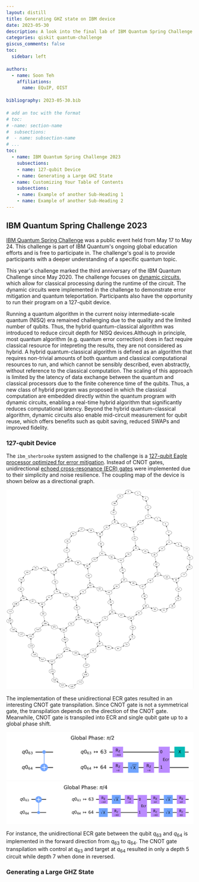 ```yaml
---
layout: distill
title: Generating GHZ state on IBM device
date: 2023-05-30
description: A look into the final lab of IBM Quantum Spring Challenge 2023
categories: qiskit quantum-challenge
giscus_comments: false
toc:
  sidebar: left

authors:
  - name: Soon Teh
    affiliations:
      name: EQuIP, OIST

bibliography: 2023-05-30.bib

# add an toc with the format
# toc:
# -name: section-name
#  subsections:
#  - name: subsection-name
# ...
toc:
  - name: IBM Quantum Spring Challenge 2023
    subsections:
    - name: 127-qubit Device
    - name: Generating a Large GHZ State
  - name: Customizing Your Table of Contents
    subsections:
    - name: Example of another Sub-Heading 1
    - name: Example of another Sub-Heading 2
---
```


## IBM Quantum Spring Challenge 2023
[IBM Quantum Spring Challenge](https://research.ibm.com/blog/quantum-challenge-spring-2023) was a public event held from May 17 to May 24. This challenge is part of IBM Quantum's ongoing global education efforts and is free to participate in. The challenge's goal is to provide participants with a deeper understanding of a specific quantum topic.

This year's challenge marked the third anniversary of the IBM Quantum Challenge since May 2020. The challenge focuses on [dynamic circuits](https://quantum-computing.ibm.com/services/programs/docs/runtime/manage/systems/dynamic-circuits/Introduction-To-Dynamic-Circuits), which allow for classical processing during the runtime of the circuit. The dynamic circuits were implemented in the challenge to demonstrate error mitigation and quantum teleportation. Participants also have the opportunity to run their program on a 127-qubit device.

Running a quantum algorithm in the current noisy intermediate-scale quantum (NISQ) era remained challenging due to the quality and the limited number of qubits. Thus, the hybrid quantum-classical algorithm was introduced to reduce circuit depth for NISQ devices.<d-footnote>Although in principle, most quantum algorithm (e.g. quantum error correction) does in fact require classical resource for intepreting the results, they are not considered as hybrid. </d-footnote><d-footnote>A hybrid quantum-classical algorithm is defined as an algorithm that requires non-trivial amounts of both quantum and classical computational resources to run, and which cannot be sensibly described, even abstractly, without reference to the classical computation.<d-cite key="Callison_2022"></d-cite></d-footnote> The scaling of this approach is limited by the latency of data exchange between the quantum and classical processors due to the finite coherence time of the qubits. Thus, a new class of hybrid program was proposed in which the classical computation are embedded directly within the quantum program with dynamic circuits, enabling a real-time hybrid algorithm that significantly reduces computational latency.<d-cite key="lubinski2022advancing"></d-cite> Beyond the hybrid quantum-classical algorithm, dynamic circuits also enable mid-circuit measurement for qubit reuse, which offers benefits such as qubit saving, reduced SWAPs and improved fidelity.<d-cite key="hua2023exploiting"></d-cite>

### 127-qubit Device
The `ibm_sherbrooke` system assigned to the challenge is a [127-qubit Eagle processor optimized for error mitigation](https://research.ibm.com/blog/eagle-quantum-error-mitigation). Instead of CNOT gates, unidirectional [echoed cross-resonance (ECR) gates](https://thequantumaviary.blogspot.com/2021/07/how-cross-resonance-gate-works.html) were implemented due to their simplicity and noise resilience. The coupling map of the device is shown below as a directional graph.

<div class="l-body">
  <img class="img-fluid" src="/assets/img/2023-05-30/directional-coupling.png">
</div>

The implementation of these unidirectional ECR gates resulted in an interesting CNOT gate transpilation. Since CNOT gate is not a symmetrical gate, the transpilation depends on the direction of the CNOT gate. Meanwhile, CNOT gate is transpiled into ECR and single qubit gate up to a global phase shift.

<div class="l-body">
  <img class="img-fluid" src="/assets/img/2023-05-30/cnot-transpile1.png">
</div>
<div class="l-body">
  <img class="img-fluid" src="/assets/img/2023-05-30/cnot-transpile2.png">
</div>

For instance, the unidirectional ECR gate between the qubit $q_{63}$ and $q_{64}$ is implemented in the forward direction from $q_{63}$ to $q_{64}$. The CNOT gate transpilation with control at $q_{63}$ and target at $q_{64}$ resulted in only a depth 5 circuit while depth 7 when done in reversed.

### Generating a Large GHZ State